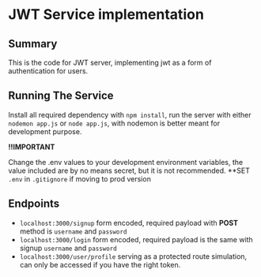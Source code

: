 # JWT Service implementation

## Summary

This is the code for JWT server, implementing jwt as a form of authentication for users. 

## Running The Service

Install all required dependency with `npm install`, run the server with either `nodemon app.js` or `node app.js`, with nodemon is better meant for development purpose.

**!!IMPORTANT**

Change the .env values to your development environment variables, the value included are by no means secret, but it is not recommended. **SET `.env` in `.gitignore` if moving to prod version

## Endpoints

- `localhost:3000/signup` form encoded, required payload with **POST** method is `username` and `password`
- `localhost:3000/login` form encoded, required payload is the same with signup `username` and `password`
- `localhost:3000/user/profile` serving as a protected route simulation, can only be accessed if you have the right token.